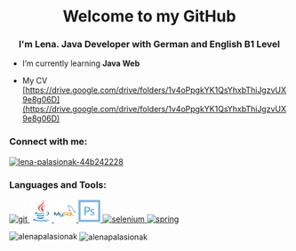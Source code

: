 <h1 align="center">Welcome to my GitHub</h1>
<h3 align="center">I'm Lena. Java Developer with German and English B1 Level</h3>

- I’m currently learning **Java Web**

- My CV [https://drive.google.com/drive/folders/1v4oPpgkYK1QsYhxbThiJgzvUX9e8g06D](https://drive.google.com/drive/folders/1v4oPpgkYK1QsYhxbThiJgzvUX9e8g06D)

<h3 align="left">Connect with me:</h3>
<p align="left">
<a href="https://linkedin.com/in/lena-palasionak-44b242228" target="blank"><img align="center" src="https://raw.githubusercontent.com/rahuldkjain/github-profile-readme-generator/master/src/images/icons/Social/linked-in-alt.svg" alt="lena-palasionak-44b242228" height="30" width="40" /></a>
</p>

<h3 align="left">Languages and Tools:</h3>
<p align="left"> <a href="https://git-scm.com/" target="_blank" rel="noreferrer"> <img src="https://www.vectorlogo.zone/logos/git-scm/git-scm-icon.svg" alt="git" width="40" height="40"/> </a> <a href="https://www.java.com" target="_blank" rel="noreferrer"> <img src="https://raw.githubusercontent.com/devicons/devicon/master/icons/java/java-original.svg" alt="java" width="40" height="40"/> </a> <a href="https://www.mysql.com/" target="_blank" rel="noreferrer"> <img src="https://raw.githubusercontent.com/devicons/devicon/master/icons/mysql/mysql-original-wordmark.svg" alt="mysql" width="40" height="40"/> </a> <a href="https://www.photoshop.com/en" target="_blank" rel="noreferrer"> <img src="https://raw.githubusercontent.com/devicons/devicon/master/icons/photoshop/photoshop-line.svg" alt="photoshop" width="40" height="40"/> </a> <a href="https://www.selenium.dev" target="_blank" rel="noreferrer"> <img src="https://raw.githubusercontent.com/detain/svg-logos/780f25886640cef088af994181646db2f6b1a3f8/svg/selenium-logo.svg" alt="selenium" width="40" height="40"/> </a> <a href="https://spring.io/" target="_blank" rel="noreferrer"> <img src="https://www.vectorlogo.zone/logos/springio/springio-icon.svg" alt="spring" width="40" height="40"/> </a> </p>

<p><img align="left" src="https://github-readme-stats.vercel.app/api/top-langs?username=alenapalasionak&show_icons=true&locale=en&layout=compact" alt="alenapalasionak" /></p>

<p>&nbsp;<img align="center" src="https://github-readme-stats.vercel.app/api?username=alenapalasionak&show_icons=true&locale=en" alt="alenapalasionak" /></p>

<!---
AlenaPalasionak/AlenaPalasionak is a ✨ special ✨ repository because its `README.md` (this file) appears on your GitHub profile.
You can click the Preview link to take a look at your changes.
--->
